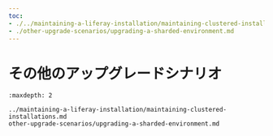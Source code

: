 ```yaml
---
toc:
- ./../maintaining-a-liferay-installation/maintaining-clustered-installations.md
- ./other-upgrade-scenarios/upgrading-a-sharded-environment.md
---
```

# その他のアップグレードシナリオ

```{toctree}
:maxdepth: 2

../maintaining-a-liferay-installation/maintaining-clustered-installations.md
other-upgrade-scenarios/upgrading-a-sharded-environment.md
```

